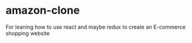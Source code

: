 # amazon-clone
For leaning how to use react and maybe redux to create an E-commerce shopping website

